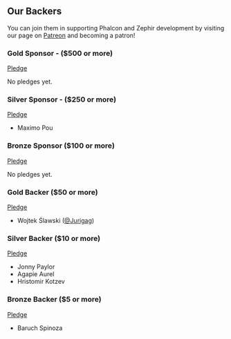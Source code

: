 ## Our Backers

You can join them in supporting Phalcon and Zephir development by visiting our page on [Patreon](https://www.patreon.com/phalcon) and becoming a patron!

### Gold Sponsor - ($500 or more)

[Pledge](https://www.patreon.com/bePatron?u=4653615&rid=1205385)

No pledges yet. 


### Silver Sponsor - ($250 or more)

[Pledge](https://www.patreon.com/bePatron?u=4653615&rid=1204296)

- Maximo Pou


### Bronze Sponsor ($100 or more)

[Pledge](https://www.patreon.com/bePatron?u=4653615&rid=1204282)

No pledges yet. 


### Gold Backer ($50 or more)

[Pledge](https://www.patreon.com/bePatron?u=4653615&rid=1204241)


- Wojtek Ślawski ([@Jurigag](https://github.com/Jurigag))


### Silver Backer ($10 or more)

[Pledge](https://www.patreon.com/bePatron?u=4653615&rid=1185010)

- Jonny Paylor
- Agapie Aurel
- Hristomir Kotzev

### Bronze Backer ($5 or more)

[Pledge](https://www.patreon.com/bePatron?u=4653615&rid=1221352)

- Baruch Spinoza
